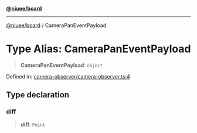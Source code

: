 [**@niuee/board**](../README.md)

***

[@niuee/board](../globals.md) / CameraPanEventPayload

# Type Alias: CameraPanEventPayload

> **CameraPanEventPayload**: `object`

Defined in: [camera-observer/camera-observer.ts:4](https://github.com/niuee/board/blob/e6c1edcccf6525a0cc9088782c7c4653e837f533/src/camera-observer/camera-observer.ts#L4)

## Type declaration

### diff

> **diff**: `Point`
